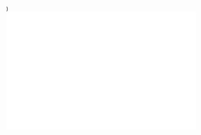 
)<!-- VanPhuc -->
<a href="#" target="_blank">
  <img src="svg/VanPhuc.svg" width="1200" alt="VanPhuc-official" />
</a>

